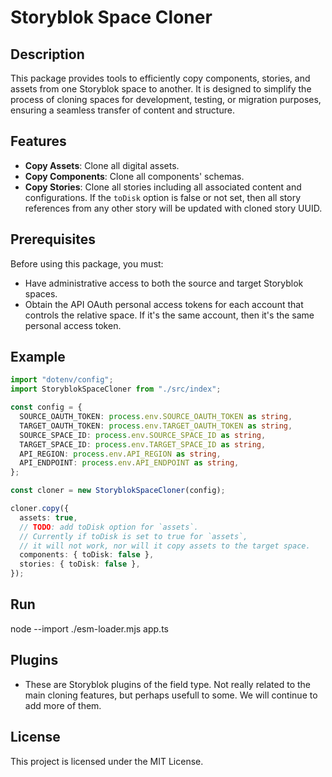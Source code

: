 # Storyblok Space Cloner

## Description
This package provides tools to efficiently copy components, stories, and assets from one Storyblok space to another. It is designed to simplify the process of cloning spaces for development, testing, or migration purposes, ensuring a seamless transfer of content and structure.

## Features
- **Copy Assets**: Clone all digital assets.
- **Copy Components**: Clone all components' schemas.
- **Copy Stories**: Clone all stories including all associated content and configurations. If the `toDisk` option is false or not set, then all story references from any other story will be updated with cloned story UUID.

## Prerequisites
Before using this package, you must:
- Have administrative access to both the source and target Storyblok spaces.
- Obtain the API OAuth personal access tokens for each account that controls the relative space. If it's the same account, then it's the same personal access token.

## Example

```typescript
import "dotenv/config";
import StoryblokSpaceCloner from "./src/index";

const config = {
  SOURCE_OAUTH_TOKEN: process.env.SOURCE_OAUTH_TOKEN as string,
  TARGET_OAUTH_TOKEN: process.env.TARGET_OAUTH_TOKEN as string,
  SOURCE_SPACE_ID: process.env.SOURCE_SPACE_ID as string,
  TARGET_SPACE_ID: process.env.TARGET_SPACE_ID as string,
  API_REGION: process.env.API_REGION as string,
  API_ENDPOINT: process.env.API_ENDPOINT as string,
};

const cloner = new StoryblokSpaceCloner(config);

cloner.copy({
  assets: true,
  // TODO: add toDisk option for `assets`.
  // Currently if toDisk is set to true for `assets`,
  // it will not work, nor will it copy assets to the target space.
  components: { toDisk: false },
  stories: { toDisk: false },
});
```

## Run
node --import ./esm-loader.mjs app.ts

## Plugins
- These are Storyblok plugins of the field type. Not really related to the main cloning features, but perhaps usefull to some. We will continue to add more of them.

## License

This project is licensed under the MIT License.
